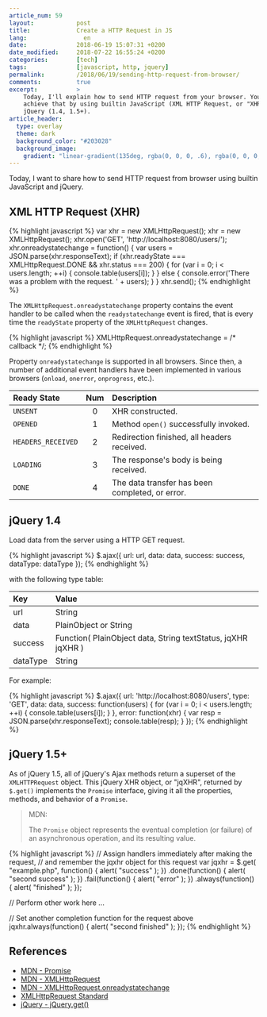 ```yaml
---
article_num: 59
layout:            post
title:             Create a HTTP Request in JS
lang:                en
date:              2018-06-19 15:07:31 +0200
date_modified:     2018-07-22 16:55:24 +0200
categories:        [tech]
tags:              [javascript, http, jquery]
permalink:         /2018/06/19/sending-http-request-from-browser/
comments:          true
excerpt:           >
    Today, I'll explain how to send HTTP request from your browser. You can
    achieve that by using builtin JavaScript (XML HTTP Request, or "XHR") or
    jQuery (1.4, 1.5+).
article_header:
  type: overlay
  theme: dark
  background_color: "#203028"
  background_image:
    gradient: "linear-gradient(135deg, rgba(0, 0, 0, .6), rgba(0, 0, 0, .4))"
---
```


Today, I want to share how to send HTTP request from browser using builtin
JavaScript and jQuery.

## XML HTTP Request (XHR)

{% highlight javascript %}
var xhr = new XMLHttpRequest();
xhr = new XMLHttpRequest();
xhr.open('GET', 'http://localhost:8080/users/');
xhr.onreadystatechange = function() {
  var users = JSON.parse(xhr.responseText);
  if (xhr.readyState === XMLHttpRequest.DONE && xhr.status === 200) {
    for (var i = 0; i < users.length; ++i) {
      console.table(users[i]);
    }
  } else {
    console.error('There was a problem with the request. ' + users);
  }
}
xhr.send();
{% endhighlight %}

The `XMLHttpRequest.onreadystatechange` property contains the event handler to
be called when the `readystatechange` event is fired, that is every time the
`readyState` property of the `XMLHttpRequest` changes.

{% highlight javascript %}
XMLHttpRequest.onreadystatechange = /* callback */;
{% endhighlight %}

Property `onreadystatechange` is supported in all browsers. Since then, a
number of additional event handlers have been implemented in various browsers
(`onload`, `onerror`, `onprogress`, etc.).

Ready State        | Num   | Description
:----------------- | :---: | :----------
`UNSENT`           | 0     | XHR constructed.
`OPENED`           | 1     | Method `open()` successfully invoked.
`HEADERS_RECEIVED` | 2     | Redirection finished, all headers received.
`LOADING`          | 3     | The response's body is being received.
`DONE`             | 4     | The data transfer has been completed, or error.

## jQuery 1.4

Load data from the server using a HTTP GET request.

{% highlight javascript %}
$.ajax({
  url: url,
  data: data,
  success: success,
  dataType: dataType
});
{% endhighlight %}

with the following type table:

Key | Value
:--- | :---
url | String
data | PlainObject or String
success | Function( PlainObject data, String textStatus, jqXHR jqXHR )
dataType | String

For example:

{% highlight javascript %}
$.ajax({
  url: 'http://localhost:8080/users',
  type: 'GET',
  data: data,
  success: function(users) {
    for (var i = 0; i < users.length; ++i) {
      console.table(users[i]);
    }
  },
  error: function(xhr) {
    var resp = JSON.parse(xhr.responseText);
    console.table(resp);
  }
});
{% endhighlight %}

## jQuery 1.5+

As of jQuery 1.5, all of jQuery's Ajax methods return a superset of the
`XMLHTTPRequest` object. This jQuery XHR object, or "jqXHR", returned by
`$.get()` implements the `Promise` interface, giving it all the properties,
methods, and behavior of a `Promise`.

> MDN:
>
> The `Promise` object represents the eventual completion (or failure) of an
> asynchronous operation, and its resulting value.

{% highlight javascript %}
// Assign handlers immediately after making the request,
// and remember the jqxhr object for this request
var jqxhr = $.get( "example.php", function() {
  alert( "success" );
})
  .done(function() {
    alert( "second success" );
  })
  .fail(function() {
    alert( "error" );
  })
  .always(function() {
    alert( "finished" );
  });
 
// Perform other work here ...
 
// Set another completion function for the request above
jqxhr.always(function() {
  alert( "second finished" );
});
{% endhighlight %}

## References

- [MDN - Promise][5]
- [MDN - XMLHttpRequest][1]
- [MDN - XMLHttpRequest.onreadystatechange][2]
- [XMLHttpRequest Standard][3]
- [jQuery - jQuery.get()][4]

[1]: https://developer.mozilla.org/en-US/docs/Web/API/XMLHttpRequest
[2]: https://developer.mozilla.org/en-US/docs/Web/API/XMLHttpRequest/onreadystatechange
[3]: https://xhr.spec.whatwg.org/
[4]: https://api.jquery.com/jquery.get/
[5]: https://developer.mozilla.org/en-US/docs/Web/JavaScript/Reference/Global_Objects/Promise
